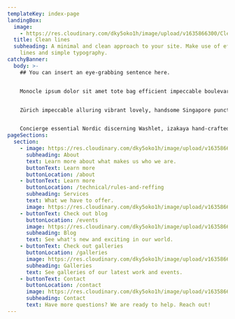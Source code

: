 ```yaml
---
templateKey: index-page
landingBox:
  image:
    - https://res.cloudinary.com/dky5oko1h/image/upload/v1635866300/Clean%20lines%20/hero_rrg9b4.jpg
  title: Clean lines
  subheading: A minimal and clean approach to your site. Make use of effective
    lines and simple typography.
catchyBanner:
  body: >-
    ## You can insert an eye-grabbing sentence here.


    Monocle ipsum dolor sit amet tote bag efficient impeccable boulevard, airport espresso remarkable quality of life Nordic sharp carefully curated perfect. Elegant boutique essential, quality of life discerning Toto Airbus A380 Singapore conversation. 


    Zürich impeccable alluring vibrant lovely, handsome Singapore punctual. Swiss emerging Muji liveable extraordinary, remarkable pintxos delightful. Concierge uniforms joy, wardrobe flat white the highest quality impeccable ryokan vibrant emerging perfect izakaya classic.


    Concierge essential Nordic discerning Washlet, izakaya hand-crafted ryokan. Sharp ryokan alluring soft power charming, concierge bureaux.
pageSections:
  section:
    - image: https://res.cloudinary.com/dky5oko1h/image/upload/v1635866302/about_b5ced1.jpg
      subheading: About
      text: Learn more about what makes us who we are.
      buttonText: Learn more
      buttonLocation: /about
    - buttonText: Learn more
      buttonLocation: /technical/rules-and-reffing
      subheading: Services
      text: What we have to offer.
      image: https://res.cloudinary.com/dky5oko1h/image/upload/v1635866300/services_gycc3d.jpg
    - buttonText: Check out blog
      buttonLocation: /events
      image: https://res.cloudinary.com/dky5oko1h/image/upload/v1635866300/blog_eqnzzq.jpg
      subheading: Blog
      text: See what's new and exciting in our world.
    - buttonText: Check out galleries
      buttonLocation: /galleries
      image: https://res.cloudinary.com/dky5oko1h/image/upload/v1635866300/gallery_ar2txv.jpg
      subheading: Galleries
      text: See galleries of our latest work and events.
    - buttonText: Contact
      buttonLocation: /contact
      image: https://res.cloudinary.com/dky5oko1h/image/upload/v1635866300/contact_u1wuby.jpg
      subheading: Contact
      text: Have more questions? We are ready to help. Reach out!
---
```

